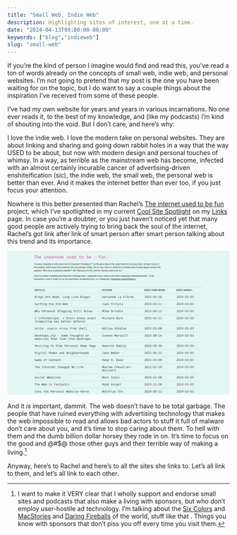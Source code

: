```yaml
---
title: "Small Web, Indie Web"
description: Highlighting sites of interest, one at a time.
date: "2024-04-13T09:00:00-08:00"
keywords: ["blog","indieweb"]
slug: "small-web"
---
```


If you’re the kind of person I imagine would find and read this, you’ve read a ton of words already on the concepts of small web, indie web, and personal websites. I’m not going to pretend that my post is the one you have been waiting for on the topic, but I do want to say a couple things about the inspiration I’ve received from some of these people.

I’ve had my own website for years and years in various incarnations. No one ever reads it, to the best of my knowledge, and (like my podcasts) I’m kind of shouting into the void. But I don’t care, and here’s why:

I love the indie web. I love the modern take on personal websites. They are about linking and sharing and going down rabbit holes in a way that the way USED to be about, but now with modern design and personal touches of whimsy. In a way, as terrible as the mainstream web has become, infected with an almost certainly incurable cancer of advertising-driven enshiteification (sic), the indie web, the small web, the personal web is better than ever. And it makes the internet better than ever too, if you just focus your attention.

Nowhere is this better presented than Rachel’s [The internet used to be fun](https://projects.kwon.nyc/internet-is-fun/) project, which I’ve spotlighted in my current [Cool Site Spotlight](/links#CoolSiteSpotlight) on my [Links](/links) page. In case you’re a doubter, or you just haven’t noticed yet that many good people are actively trying to bring back the soul of the internet, Rachel’s got link after link of smart person after smart person talking about this trend and its importance.

[![The internet used to be fun](../../assets/images/posts/TheInternetUsedToBeFun-30228B51-47BC-49AC-AB45-6B32213A18B6.png)](https://projects.kwon.nyc/internet-is-fun/)

And it *is* important, dammit. The web doesn’t have to be total garbage. The people that have ruined everything with advertising technology that makes the web impossible to read and allows bad actors to stuff it full of malware don’t care about you, and it’s time to stop caring about them. To hell with them and the dumb billion dollar horsey they rode in on. It’s time to focus on the good and @#$@ those other guys and their terrible way of making a living.[^1]

Anyway, here’s to Rachel and here’s to all the sites she links to. Let’s all link to them, and let’s all link to each other.

[^1]: I want to make it VERY clear that I wholly support and endorse small sites and podcasts that also make a living with sponsors, but who don’t employ user-hostile ad technology. I’m talking about the [Six Colors](https://sixcolors.com) and [MacStories](https://www.macstories.net) and [Daring Fireballs](https://daringfireball.net) of the world, stuff like that . Things you know with sponsors that don’t piss you off every time you visit them.
